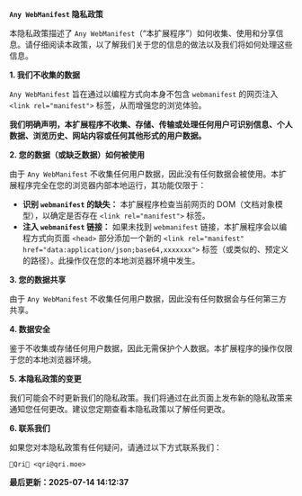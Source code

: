 **`Any WebManifest` 隐私政策**

本隐私政策描述了 `Any WebManifest`（“本扩展程序”）如何收集、使用和分享信息。请仔细阅读本政策，以了解我们关于您的信息的做法以及我们将如何处理这些信息。

**1. 我们不收集的数据**

`Any WebManifest` 旨在通过以编程方式向本身不包含 `webmanifest` 的网页注入 `<link rel="manifest">` 标签，从而增强您的浏览体验。

**我们明确声明，本扩展程序不收集、存储、传输或处理任何用户可识别信息、个人数据、浏览历史、网站内容或任何其他形式的用户数据。**

**2. 您的数据（或缺乏数据）如何被使用**

由于 `Any WebManifest` 不收集任何用户数据，因此没有任何数据会被使用。本扩展程序完全在您的浏览器内部本地运行，其功能仅限于：

*   **识别 `webmanifest` 的缺失：** 本扩展程序检查当前网页的 DOM（文档对象模型），以确定是否存在 `<link rel="manifest">` 标签。
*   **注入 `webmanifest` 链接：** 如果未找到 `webmanifest` 链接，本扩展程序会以编程方式向页面 `<head>` 部分添加一个新的 `<link rel="manifest" href="data:application/json;base64,xxxxxxx">` 标签（或类似的、预定义的路径）。此操作仅在您的本地浏览器环境中发生。

**3. 您的数据共享**

由于 `Any WebManifest` 不收集任何用户数据，因此没有任何数据会与任何第三方共享。

**4. 数据安全**

鉴于不收集或存储任何用户数据，因此无需保护个人数据。本扩展程序的操作仅限于您的本地浏览器环境。

**5. 本隐私政策的变更**

我们可能会不时更新我们的隐私政策。我们将通过在此页面上发布新的隐私政策来通知您任何更改。建议您定期查看本隐私政策以了解任何更改。

**6. 联系我们**

如果您对本隐私政策有任何疑问，请通过以下方式联系我们：

`🥒Qri🥒 <qri@qri.moe>`

**最后更新：2025-07-14 14:12:37**